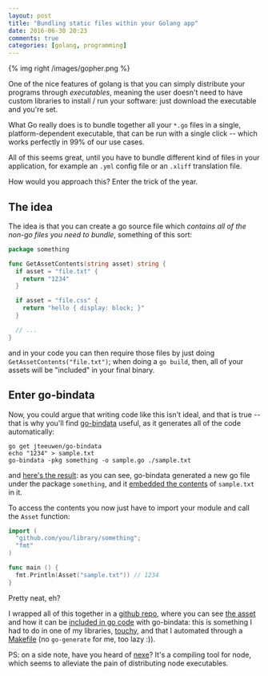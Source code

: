 ```yaml
---
layout: post
title: "Bundling static files within your Golang app"
date: 2016-06-30 20:23
comments: true
categories: [golang, programming]
---
```


{% img right /images/gopher.png %}

One of the nice features of golang is that you can simply distribute
your programs through *executables*, meaning the user doesn't need to
have custom libraries to install / run your software: just download the
executable and you're set.

What Go really does is to bundle together all your `*.go` files in a single,
platform-dependent executable, that
can be run with a single click -- which works perfectly in 99% of our use cases.

All of this seems great, until you have to bundle different kind of files
in your application, for example an `.yml` config file or an `.xliff`
translation file.

How would you approach this? Enter the trick of the year.  

<!-- more -->

## The idea

The idea is that you can create a go source file which *contains all of the
non-go files you need to bundle*, something of this sort:

``` go
package something

func GetAssetContents(string asset) string {
  if asset = "file.txt" {
    return "1234"
  }

  if asset = "file.css" {
    return "hello { display: block; }"
  }

  // ...
}
```

and in your code you can then require those files
by just doing `GetAssetContents("file.txt")`; when
doing a `go build`, then, all of your assets will
be "included" in your final binary.

## Enter go-bindata

Now, you could argue that writing code like this isn't ideal,
and that is true -- that is why you'll find [go-bindata](https://github.com/jteeuwen/go-bindata)
useful, as it generates all of the code automatically:

```
go get jteeuwen/go-bindata
echo "1234" > sample.txt
go-bindata -pkg something -o sample.go ./sample.txt
```

and [here's the result](https://github.com/odino/go-bindata-example/blob/master/sample.go):
as you can see, go-bindata generated a new go file under the package `something`, and it
[embedded the contents](https://github.com/odino/go-bindata-example/blob/10e59eee28251b657991b5eead29540143d8ba71/sample.go#L71) of `sample.txt` in it.

To access the contents you now just have to import your module and call the `Asset` function:

``` go
import (
  "github.com/you/library/something";
  "fmt"
)

func main () {
  fmt.Println(Asset("sample.txt")) // 1234
}
```

Pretty neat, eh?

I wrapped all of this together in a [github repo](https://github.com/odino/go-bindata-example),
where you can see [the asset](https://github.com/odino/go-bindata-example/blob/master/sample.txt)
and how it can be [included in go code](https://github.com/odino/go-bindata-example/blob/master/sample.go) with go-bindata:
this is something I had to do in one of my libraries, [touchy](https://github.com/odino/touchy),
and that I automated through a [Makefile](https://github.com/odino/touchy/blob/060559872547c05afe1406b212445b4c6e1bbc14/Makefile#L12-L17)
(no `go-generate` for me, too lazy :)).

PS: on a side note, have you heard of [nexe](https://github.com/jaredallard/nexe)?
It's a compiling tool for node, which seems to alleviate the pain of distributing node executables.
